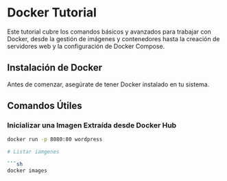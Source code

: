 # Docker Tutorial

Este tutorial cubre los comandos básicos y avanzados para trabajar con Docker, desde la gestión de imágenes y contenedores hasta la creación de servidores web y la configuración de Docker Compose.

## Instalación de Docker

Antes de comenzar, asegúrate de tener Docker instalado en tu sistema.

## Comandos Útiles

### Inicializar una Imagen Extraída desde Docker Hub

```sh
docker run -p 8080:80 wordpress

# Listar iamgenes

```sh
docker images
